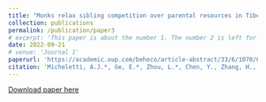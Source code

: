 ```yaml
---
title: "Monks relax sibling competition over parental resources in Tibetan populations."
collection: publications
permalink: /publication/paper3
# excerpt: 'This paper is about the number 1. The number 2 is left for future work.'
date: 2022-09-21
# venue: 'Journal 1'
paperurl: 'https://academic.oup.com/beheco/article-abstract/33/6/1070/6708494'
citation: 'Micheletti, A.J.*, Ge, E.*, Zhou, L.*, Chen, Y., Zhang, H., Du, J. et al. (2022). Religious celibacy brings inclusive fitness benefits. Proceedings of the Royal Society B, 289, 20220965.'
---
```

<!-- This paper is about the number 1. The number 2 is left for future work. -->

[Download paper here](http://shaylaYU.github.io/files/paper3.pdf)

<!-- Recommended citation: Your Name, You. (2009). "Paper Title Number 1." <i>Journal 1</i>. 1(1). -->